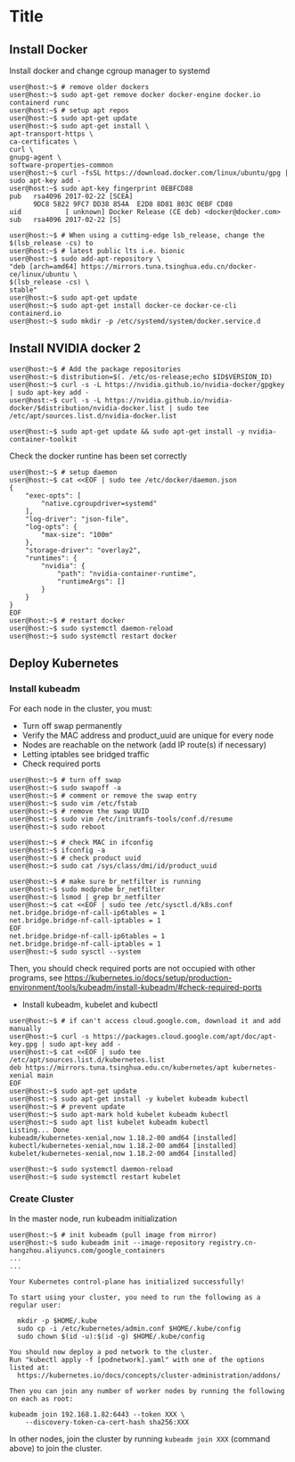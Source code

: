 # Title

## Install Docker

Install docker and change cgroup manager to systemd

```console
user@host:~$ # remove older dockers
user@host:~$ sudo apt-get remove docker docker-engine docker.io containerd runc
user@host:~$ # setup apt repos
user@host:~$ sudo apt-get update
user@host:~$ sudo apt-get install \
apt-transport-https \
ca-certificates \
curl \
gnupg-agent \
software-properties-common
user@host:~$ curl -fsSL https://download.docker.com/linux/ubuntu/gpg | sudo apt-key add -
user@host:~$ sudo apt-key fingerprint 0EBFCD88
pub   rsa4096 2017-02-22 [SCEA]
      9DC8 5822 9FC7 DD38 854A  E2D8 8D81 803C 0EBF CD88
uid           [ unknown] Docker Release (CE deb) <docker@docker.com>
sub   rsa4096 2017-02-22 [S]

user@host:~$ # When using a cutting-edge lsb_release, change the $(lsb_release -cs) to
user@host:~$ # latest public lts i.e. bionic
user@host:~$ sudo add-apt-repository \
"deb [arch=amd64] https://mirrors.tuna.tsinghua.edu.cn/docker-ce/linux/ubuntu \
$(lsb_release -cs) \
stable"
user@host:~$ sudo apt-get update
user@host:~$ sudo apt-get install docker-ce docker-ce-cli containerd.io
user@host:~$ sudo mkdir -p /etc/systemd/system/docker.service.d
```

## Install NVIDIA docker 2

```console
user@host:~$ # Add the package repositories
user@host:~$ distribution=$(. /etc/os-release;echo $ID$VERSION_ID)
user@host:~$ curl -s -L https://nvidia.github.io/nvidia-docker/gpgkey | sudo apt-key add -
user@host:~$ curl -s -L https://nvidia.github.io/nvidia-docker/$distribution/nvidia-docker.list | sudo tee /etc/apt/sources.list.d/nvidia-docker.list

user@host:~$ sudo apt-get update && sudo apt-get install -y nvidia-container-toolkit
```

Check the docker runtine has been set correctly

```console
user@host:~$ # setup daemon
user@host:~$ cat <<EOF | sudo tee /etc/docker/daemon.json
{
    "exec-opts": [
        "native.cgroupdriver=systemd"
    ],
    "log-driver": "json-file",
    "log-opts": {
        "max-size": "100m"
    },
    "storage-driver": "overlay2",
    "runtimes": {
        "nvidia": {
            "path": "nvidia-container-runtime",
            "runtimeArgs": []
        }
    }
}
EOF
user@host:~$ # restart docker
user@host:~$ sudo systemctl daemon-reload
user@host:~$ sudo systemctl restart docker
```

## Deploy Kubernetes

### Install kubeadm

For each node in the cluster, you must:
* Turn off swap permanently
* Verify the MAC address and product_uuid are unique for every node
* Nodes are reachable on the network (add IP route(s) if necessary)
* Letting iptables see bridged traffic
* Check required ports

```console
user@host:~$ # turn off swap
user@host:~$ sudo swapoff -a
user@host:~$ # comment or remove the swap entry
user@host:~$ sudo vim /etc/fstab
user@host:~$ # remove the swap UUID
user@host:~$ sudo vim /etc/initramfs-tools/conf.d/resume
user@host:~$ sudo reboot
```

```console
user@host:~$ # check MAC in ifconfig
user@host:~$ ifconfig -a
user@host:~$ # check product uuid
user@host:~$ sudo cat /sys/class/dmi/id/product_uuid
```
```console
user@host:~$ # make sure br_netfilter is running
user@host:~$ sudo modprobe br_netfilter
user@host:~$ lsmod | grep br_netfilter
user@host:~$ cat <<EOF | sudo tee /etc/sysctl.d/k8s.conf
net.bridge.bridge-nf-call-ip6tables = 1
net.bridge.bridge-nf-call-iptables = 1
EOF
net.bridge.bridge-nf-call-ip6tables = 1
net.bridge.bridge-nf-call-iptables = 1
user@host:~$ sudo sysctl --system
```

Then, you should check required ports are not occupied with other programs, see https://kubernetes.io/docs/setup/production-environment/tools/kubeadm/install-kubeadm/#check-required-ports

* Install kubeadm, kubelet and kubectl

```console
user@host:~$ # if can't access cloud.google.com, download it and add manually
user@host:~$ curl -s https://packages.cloud.google.com/apt/doc/apt-key.gpg | sudo apt-key add -
user@host:~$ cat <<EOF | sudo tee /etc/apt/sources.list.d/kubernetes.list
deb https://mirrors.tuna.tsinghua.edu.cn/kubernetes/apt kubernetes-xenial main
EOF
user@host:~$ sudo apt-get update
user@host:~$ sudo apt-get install -y kubelet kubeadm kubectl
user@host:~$ # prevent update
user@host:~$ sudo apt-mark hold kubelet kubeadm kubectl
user@host:~$ sudo apt list kubelet kubeadm kubectl
Listing... Done
kubeadm/kubernetes-xenial,now 1.18.2-00 amd64 [installed]
kubectl/kubernetes-xenial,now 1.18.2-00 amd64 [installed]
kubelet/kubernetes-xenial,now 1.18.2-00 amd64 [installed]
```

```console
user@host:~$ sudo systemctl daemon-reload
user@host:~$ sudo systemctl restart kubelet
```

### Create Cluster

In the master node, run kubeadm initialization

```console
user@host:~$ # init kubeadm (pull image from mirror)
user@host:~$ sudo kubeadm init --image-repository registry.cn-hangzhou.aliyuncs.com/google_containers
...
...

Your Kubernetes control-plane has initialized successfully!

To start using your cluster, you need to run the following as a regular user:

  mkdir -p $HOME/.kube
  sudo cp -i /etc/kubernetes/admin.conf $HOME/.kube/config
  sudo chown $(id -u):$(id -g) $HOME/.kube/config

You should now deploy a pod network to the cluster.
Run "kubectl apply -f [podnetwork].yaml" with one of the options listed at:
  https://kubernetes.io/docs/concepts/cluster-administration/addons/

Then you can join any number of worker nodes by running the following on each as root:

kubeadm join 192.168.1.82:6443 --token XXX \
    --discovery-token-ca-cert-hash sha256:XXX
```

In other nodes, join the cluster by running `kubeadm join XXX` (command above) to join the cluster.
